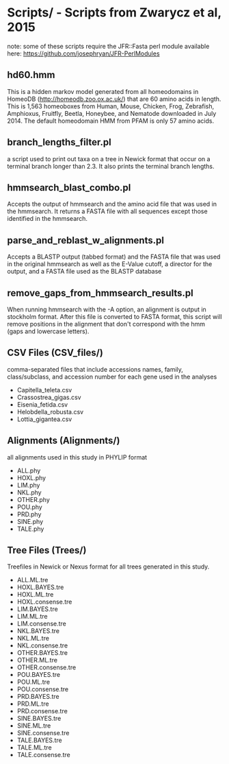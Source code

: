 # Scripts/ - Scripts from Zwarycz et al, 2015

note: some of these scripts require the JFR::Fasta perl module available here:
https://github.com/josephryan/JFR-PerlModules

## hd60.hmm

This is a hidden markov model generated from all homeodomains in HomeoDB (http://homeodb.zoo.ox.ac.uk/) that are 60 amino acids in length. This is 1,563 homeoboxes from Human, Mouse, Chicken, Frog, Zebrafish, Amphioxus, Fruitfly, Beetla, Honeybee, and Nematode downloaded in July 2014.  The default homeodomain HMM from PFAM is only 57 amino acids.

## branch_lengths_filter.pl

a script used to print out taxa on a tree in Newick format that occur on a terminal branch longer than 2.3.  It also prints the terminal branch lengths.

## hmmsearch_blast_combo.pl

Accepts the output of hmmsearch and the amino acid file that was used in the hmmsearch. It returns a FASTA file with all sequences except those identified in the hmmsearch.

## parse_and_reblast_w_alignments.pl

Accepts a BLASTP output (tabbed format) and the FASTA file that was used in the original hmmsearch as well as the E-Value cutoff, a director for the output, and a FASTA file used as the BLASTP database 

## remove_gaps_from_hmmsearch_results.pl

When running hmmsearch with the -A option, an alignment is output in stockholm format. After this file is converted to FASTA format, this script will remove positions in the alignment that don't correspond with the hmm (gaps and lowercase letters).

## CSV Files (CSV_files/)

comma-separated files that include accessions names, family, class/subclass, and accession number for each gene used in the analyses

* Capitella_teleta.csv
* Crassostrea_gigas.csv
* Eisenia_fetida.csv
* Helobdella_robusta.csv
* Lottia_gigantea.csv

## Alignments (Alignments/)

all alignments used in this study in PHYLIP format

* ALL.phy
* HOXL.phy
* LIM.phy
* NKL.phy
* OTHER.phy
* POU.phy
* PRD.phy
* SINE.phy
* TALE.phy

## Tree Files (Trees/)

Treefiles in Newick or Nexus format for all trees generated in this study. 

* ALL.ML.tre
* HOXL.BAYES.tre
* HOXL.ML.tre
* HOXL.consense.tre
* LIM.BAYES.tre
* LIM.ML.tre
* LIM.consense.tre
* NKL.BAYES.tre
* NKL.ML.tre
* NKL.consense.tre
* OTHER.BAYES.tre
* OTHER.ML.tre
* OTHER.consense.tre
* POU.BAYES.tre
* POU.ML.tre
* POU.consense.tre
* PRD.BAYES.tre
* PRD.ML.tre
* PRD.consense.tre
* SINE.BAYES.tre
* SINE.ML.tre
* SINE.consense.tre
* TALE.BAYES.tre
* TALE.ML.tre
* TALE.consense.tre


